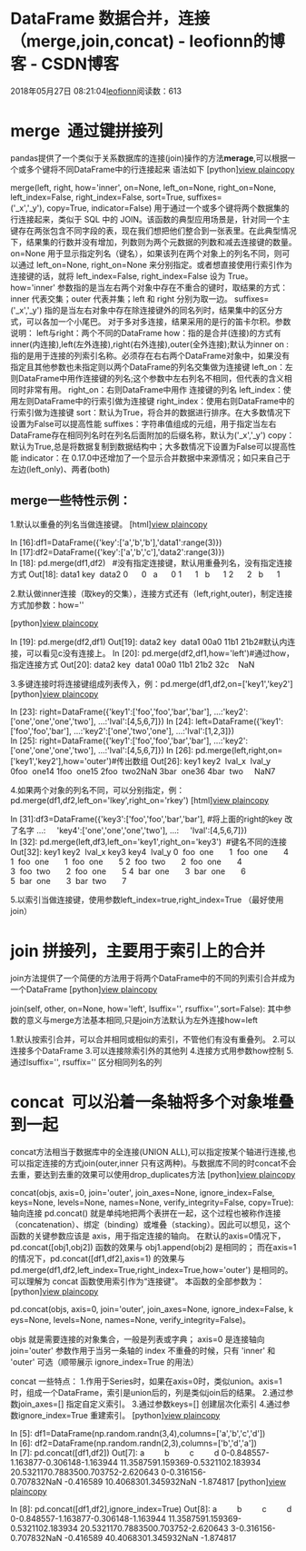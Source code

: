 
# DataFrame 数据合并，连接（merge,join,concat) - leofionn的博客 - CSDN博客


2018年05月27日 08:21:04[leofionn](https://me.csdn.net/qq_36142114)阅读数：613


# merge  通过键拼接列
pandas提供了一个类似于关系数据库的连接(join)操作的方法<Strong>merage</Strong>,可以根据一个或多个键将不同DataFrame中的行连接起来
语法如下
[python][view plain](https://blog.csdn.net/zutsoft/article/details/51498026#)[copy](https://blog.csdn.net/zutsoft/article/details/51498026#)

merge(left, right, how='inner', on=None, left_on=None, right_on=None,
left_index=False, right_index=False, sort=True,
suffixes=('_x','_y'), copy=True, indicator=False)
用于通过一个或多个键将两个数据集的行连接起来，类似于 SQL 中的 JOIN。该函数的典型应用场景是，针对同一个主键存在两张包含不同字段的表，现在我们想把他们整合到一张表里。在此典型情况下，结果集的行数并没有增加，列数则为两个元数据的列数和减去连接键的数量。
on=None 用于显示指定列名（键名），如果该列在两个对象上的列名不同，则可以通过 left_on=None, right_on=None 来分别指定。或者想直接使用行索引作为连接键的话，就将 left_index=False, right_index=False 设为 True。
how='inner' 参数指的是当左右两个对象中存在不重合的键时，取结果的方式：inner 代表交集；outer 代表并集；left 和 right 分别为取一边。
suffixes=('_x','_y') 指的是当左右对象中存在除连接键外的同名列时，结果集中的区分方式，可以各加一个小尾巴。
对于多对多连接，结果采用的是行的笛卡尔积。参数说明：
left与right：两个不同的DataFrame
how：指的是合并(连接)的方式有inner(内连接),left(左外连接),right(右外连接),outer(全外连接);默认为inner
on : 指的是用于连接的列索引名称。必须存在右右两个DataFrame对象中，如果没有指定且其他参数也未指定则以两个DataFrame的列名交集做为连接键
left_on：左则DataFrame中用作连接键的列名;这个参数中左右列名不相同，但代表的含义相同时非常有用。
right_on：右则DataFrame中用作 连接键的列名
left_index：使用左则DataFrame中的行索引做为连接键
right_index：使用右则DataFrame中的行索引做为连接键
sort：默认为True，将合并的数据进行排序。在大多数情况下设置为False可以提高性能
suffixes：字符串值组成的元组，用于指定当左右DataFrame存在相同列名时在列名后面附加的后缀名称，默认为('_x','_y')
copy：默认为True,总是将数据复制到数据结构中；大多数情况下设置为False可以提高性能
indicator：在 0.17.0中还增加了一个显示合并数据中来源情况；如只来自己于左边(left_only)、两者(both)

## merge一些特性示例：
1.默认以重叠的列名当做连接键。
[html][view plain](https://blog.csdn.net/zutsoft/article/details/51498026#)[copy](https://blog.csdn.net/zutsoft/article/details/51498026#)

In [16]:df1=DataFrame({'key':['a','b','b'],'data1':range(3)})
In [17]:df2=DataFrame({'key':['a','b','c'],'data2':range(3)})
In [18]: pd.merge(df1,df2)   \#没有指定连接键，默认用重叠列名，没有指定连接方式
Out[18]:
data1 key  data2
0      0   a      0
1      1   b      1
2      2   b      1

2.默认做inner连接（取key的交集），连接方式还有（left,right,outer)，制定连接方式加参数：how=''

[python][view plain](https://blog.csdn.net/zutsoft/article/details/51498026#)[copy](https://blog.csdn.net/zutsoft/article/details/51498026#)

In [19]: pd.merge(df2,df1)
Out[19]:
data2 key  data1
00a0
11b1
21b2\#默认内连接，可以看见c没有连接上。
In [20]: pd.merge(df2,df1,how='left')\#通过how，指定连接方式
Out[20]:
data2 key  data1
00a0
11b1
21b2
32c    NaN

3.多键连接时将连接键组成列表传入，例：pd.merge(df1,df2,on=['key1','key2']
[python][view plain](https://blog.csdn.net/zutsoft/article/details/51498026#)[copy](https://blog.csdn.net/zutsoft/article/details/51498026#)

In [23]: right=DataFrame({'key1':['foo','foo','bar','bar'],
...:'key2':['one','one','one','two'],
...:'lval':[4,5,6,7]})
In [24]: left=DataFrame({'key1':['foo','foo','bar'],
...:'key2':['one','two','one'],
...:'lval':[1,2,3]})
In [25]: right=DataFrame({'key1':['foo','foo','bar','bar'],
...:'key2':['one','one','one','two'],
...:'lval':[4,5,6,7]})
In [26]: pd.merge(left,right,on=['key1','key2'],how='outer')\#传出数组
Out[26]:
key1 key2  lval_x  lval_y
0foo  one14
1foo  one15
2foo  two2NaN
3bar  one36
4bar  two     NaN7

4.如果两个对象的列名不同，可以分别指定，例：pd.merge(df1,df2,left_on='lkey',right_on='rkey')
[html][view plain](https://blog.csdn.net/zutsoft/article/details/51498026#)[copy](https://blog.csdn.net/zutsoft/article/details/51498026#)

In [31]:df3=DataFrame({'key3':['foo','foo','bar','bar'], \#将上面的right的key 改了名字
...:     'key4':['one','one','one','two'],
...:     'lval':[4,5,6,7]})
In [32]: pd.merge(left,df3,left_on='key1',right_on='key3')  \#键名不同的连接
Out[32]:
key1 key2  lval_x key3 key4  lval_y
0  foo  one       1  foo  one       4
1  foo  one       1  foo  one       5
2  foo  two       2  foo  one       4
3  foo  two       2  foo  one       5
4  bar  one       3  bar  one       6
5  bar  one       3  bar  two       7

5.以索引当做连接键，使用参数left_index=true,right_index=True （最好使用join）
# join 拼接列，主要用于索引上的合并
join方法提供了一个简便的方法用于将两个DataFrame中的不同的列索引合并成为一个DataFrame
[python][view plain](https://blog.csdn.net/zutsoft/article/details/51498026#)[copy](https://blog.csdn.net/zutsoft/article/details/51498026#)

join(self, other, on=None, how='left', lsuffix='', rsuffix='',sort=False):
其中参数的意义与merge方法基本相同,只是join方法默认为左外连接how=left

1.默认按索引合并，可以合并相同或相似的索引，不管他们有没有重叠列。
2.可以连接多个DataFrame
3.可以连接除索引外的其他列
4.连接方式用参数how控制
5.通过lsuffix='', rsuffix='' 区分相同列名的列
# concat  可以沿着一条轴将多个对象堆叠到一起
concat方法相当于数据库中的全连接(UNION ALL),可以指定按某个轴进行连接,也可以指定连接的方式join(outer,inner 只有这两种)。与数据库不同的时concat不会去重，要达到去重的效果可以使用drop_duplicates方法
[python][view plain](https://blog.csdn.net/zutsoft/article/details/51498026#)[copy](https://blog.csdn.net/zutsoft/article/details/51498026#)

concat(objs, axis=0, join='outer', join_axes=None, ignore_index=False,
keys=None, levels=None, names=None, verify_integrity=False, copy=True):
轴向连接 pd.concat() 就是单纯地把两个表拼在一起，这个过程也被称作连接（concatenation）、绑定（binding）或堆叠（stacking）。因此可以想见，这个函数的关键参数应该是 axis，用于指定连接的轴向。
在默认的axis=0情况下，pd.concat([obj1,obj2]) 函数的效果与 obj1.append(obj2) 是相同的；
而在axis=1的情况下，pd.concat([df1,df2],axis=1) 的效果与 pd.merge(df1,df2,left_index=True,right_index=True,how='outer') 是相同的。
可以理解为 concat 函数使用索引作为“连接键”。
本函数的全部参数为：
[python][view plain](https://blog.csdn.net/zutsoft/article/details/51498026#)[copy](https://blog.csdn.net/zutsoft/article/details/51498026#)

pd.concat(objs, axis=0, join='outer', join_axes=None, ignore_index=False, keys=None, levels=None, names=None, verify_integrity=False)。

objs 就是需要连接的对象集合，一般是列表或字典；
axis=0 是连接轴向join='outer' 参数作用于当另一条轴的 index 不重叠的时候，只有 'inner' 和 'outer' 可选（顺带展示 ignore_index=True 的用法）

concat 一些特点：
1.作用于Series时，如果在axis=0时，类似union。axis=1 时，组成一个DataFrame，索引是union后的，列是类似join后的结果。
2.通过参数join_axes=[] 指定自定义索引。
3.通过参数keys=[] 创建层次化索引
4.通过参数ignore_index=True 重建索引。
[python][view plain](https://blog.csdn.net/zutsoft/article/details/51498026#)[copy](https://blog.csdn.net/zutsoft/article/details/51498026#)

In [5]: df1=DataFrame(np.random.randn(3,4),columns=['a','b','c','d'])
In [6]: df2=DataFrame(np.random.randn(2,3),columns=['b','d','a'])
In [7]: pd.concat([df1,df2])
Out[7]:
a         b         c         d
0-0.848557-1.163877-0.306148-1.163944
11.3587591.159369-0.5321102.183934
20.5321170.7883500.703752-2.620643
0-0.316156-0.707832NaN -0.416589
10.4068301.345932NaN -1.874817
[python][view plain](https://blog.csdn.net/zutsoft/article/details/51498026#)[copy](https://blog.csdn.net/zutsoft/article/details/51498026#)

In [8]: pd.concat([df1,df2],ignore_index=True)
Out[8]:
a         b         c         d
0-0.848557-1.163877-0.306148-1.163944
11.3587591.159369-0.5321102.183934
20.5321170.7883500.703752-2.620643
3-0.316156-0.707832NaN -0.416589
40.4068301.345932NaN -1.874817


